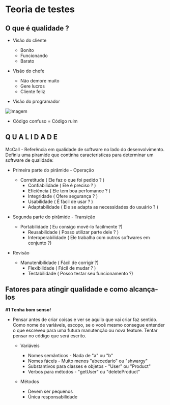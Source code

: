 Teoria de testes
===================================

## O que é qualidade ?
- Visão do cliente
	- Bonito
	- Funcionando
	- Barato

- Visão do chefe
	- Não demore muito
	- Gere lucros
	- Cliente feliz

- Visão do programador

![Imagem](https://goo.gl/fb6sbR)

- Código confuso = Código ruim

## Q U A L I D A D E

McCall - Referência em qualidade de software no lado do desenvolvimento. Definiu uma piramide que continha caracteristicas para determinar um software de qualidade:

 - Primeira parte do pirâmide - Operação
   - Corretitude ( Ele faz o que foi pedido ? )
	 - Confiabilidade ( Ele é preciso ? )
	 - Eficiência ( Ele tem boa perfomance ? )
	 - Integridade ( Ofere segurança ? )
	 - Usabilidade ( É fácil de usar ? )
	 - Adaptabilidade ( Ele se adapta as necessidades do usuário ? )

 - Segunda parte do pirâmide - Transição
   - Portabilidade ( Eu consigo movê-lo facilmente ?)
	 - Reusabilidade ( Posso utilizar parte dele ? )
	 - Interoperabilidade ( Ele trabalha com outros softwares em conjunto ?)

- Revisão
   - Manutenibilidade ( Fácil de corrigir ?)
	 - Flexibilidade ( Fácil de mudar ? )
	 - Testabilidade ( Posso testar seu funcionamento ?) 

## Fatores para atingir qualidade e como alcança-los

**#1 Tenha bom senso!**
 - Pensar antes de criar coisas e ver se aquilo que vai criar faz sentido. Como nome de variáveis, escopo, se o você mesmo consegue entender o que escreveu para uma futura manutenção ou nova feature. Tentar pensar no código que será escrito.
	- Variáveis
		- Nomes semânticos -  Nada de "a" ou "b"
		- Nomes fáceis - Muito menos "abecedario" ou "shwargy"
		- Substantivos para classes e objetos - "User" ou "Product"
		- Verbos para métodos - "getUser" ou "deleteProduct"

	- Métodos
		- Devem ser pequenos
		- Única responsabilidade
